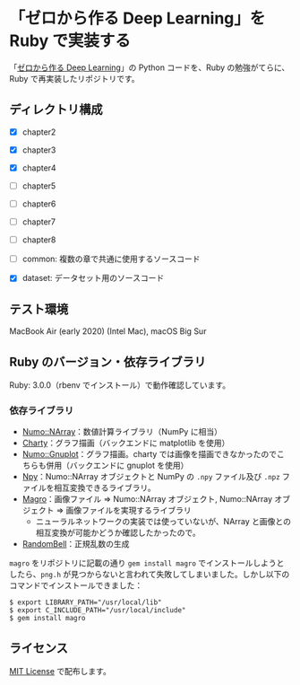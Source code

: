 # 「ゼロから作る Deep Learning」を Ruby で実装する

「[ゼロから作る Deep Learning](https://github.com/oreilly-japan/deep-learning-from-scratch)」の Python コードを、Ruby の勉強がてらに、Ruby で再実装したリポジトリです。



## ディレクトリ構成

- [x] chapter2
- [x] chapter3
- [x] chapter4
- [ ] chapter5
- [ ] chapter6
- [ ] chapter7
- [ ] chapter8
- [ ] common: 複数の章で共通に使用するソースコード
- [x] dataset: データセット用のソースコード



## テスト環境

MacBook Air (early 2020) (Intel Mac), macOS Big Sur



## Ruby のバージョン・依存ライブラリ

Ruby: 3.0.0（rbenv でインストール）で動作確認しています。

### 依存ライブラリ

- [Numo::NArray](https://github.com/ruby-numo/numo-narray)：数値計算ライブラリ（NumPy に相当）
- [Charty](https://github.com/red-data-tools/charty)：グラフ描画（バックエンドに matplotlib を使用）
- [Numo::Gnuplot](https://github.com/ruby-numo/numo-gnuplot)：グラフ描画。charty では画像を描画できなかったのでこちらも併用（バックエンドに gnuplot を使用）
- [Npy](https://github.com/ankane/npy)：Numo::NArray オブジェクトと NumPy の `.npy` ファイル及び `.npz` ファイルを相互変換できるライブラリ。
- [Magro](https://github.com/yoshoku/magro)：画像ファイル => Numo::NArray オブジェクト, Numo::NArray オブジェクト => 画像ファイルを実現するライブラリ
  - ニューラルネットワークの実装では使っていないが、NArray と画像との相互変換が可能かどうか確認したかったので。
- [RandomBell](https://github.com/s-osa/random_bell)：正規乱数の生成



`magro` をリポジトリに記載の通り `gem install magro` でインストールしようとしたら、`png.h` が見つからないと言われて失敗してしまいました。しかし以下のコマンドでインストールできました：

```
$ export LIBRARY_PATH="/usr/local/lib"
$ export C_INCLUDE_PATH="/usr/local/include"
$ gem install magro
```



## ライセンス

[MIT License](./LICENSE.txt) で配布します。

